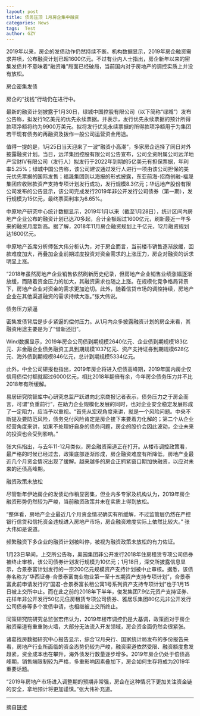 ```yaml
---
layout: post
title: 债务压顶 1月房企集中融资
categories: News
tags:  Test
author: GZY
---
```


2019年以来，房企的发债动作仍然持续不断。机构数据显示，2019年房企融资需求井喷，公布融资计划已超1600亿元。不过有业内人士指出，房企新年以来的密集发债并不意味着“融资难”局面已经破局，当前国内对于房地产的调控实质上并没有放松。

房企密集发债

房企的“找钱”行动仍在进行中。

最新的融资计划披露于1月30日，绿城中国控股有限公司（以下简称“绿城”）发布公告称，拟发行1亿美元的优先永续票据。并表示，发行优先永续票据的预计所得款项净额将约为9900万美元。拟将发行优先永续票据的所得款项净额用于为集团若干现有债务的再融资及拨作一般公司运营资金用途。

值得一提的是，1月25日当天迎来了一波“融资小高潮”，多家房企选择了同日对外披露融资计划。当日，远洋集团控股有限公司公告宣布，公司全资附属公司远洋地产宝财IV有限公司（发行人）拟发行于2022年到期的5亿美元有担保票据，年利率5.25%；绿城中国公告称，该公司建议通过发行人进行一项由该公司担保的美元优先票据的国际发售；福晟集团则以海报的形式披露，东亚前海-招商创融-福晟集团应收账款资产支持专项计划发行成功，发行规模8.3亿元；华远地产股份有限公司发布的公告显示，该公司完成发行2019年非公开发行公司债券（第一期），发行规模为15亿元，最终票面利率为6.65%。

中原地产研究中心统计数据显示，2019年1月以来（截至1月28日），统计区间内房地产企业公布的融资计划已达70多起，合计金额超过1600亿元，刷新最近一年多来的融资月度新高。据了解，2018年11月房企融资规划上千亿元，12月融资规划达1600亿元。

中原地产首席分析师张大伟分析认为，对于房企而言，当前楼市销售逐渐放缓，回款难度加大，再叠加企业前期过度投资对资金需求的上涨压力，房企对融资的诉求明显上涨。

“2018年虽然房地产企业销售依然刷新历史纪录，但房地产企业销售业绩涨幅逐渐放缓，而随着资金压力的加大，其融资需求也随之上涨。在规模化竞争格局背景下，房地产企业对资金的需求更加迫切。此外，随着信贷市场的调控持续，房地产企业在其他渠道融资的需求持续大涨。”张大伟说。

债务压力紧逼

密集发债背后是步步紧逼的偿付压力。从1月内众多披露融资计划的房企来看，其融资用途主要是为了“借新还旧”。

Wind数据显示，2019年房企公司债到期规模2640亿元、企业债到期规模183亿元、非金融企业债务融资工具到期规模1037亿元、资产支持证券到期规模628亿元、海外债到期规模846亿元，总计到期规模5334亿元。

此外，中金公司研报也指出，2019年房企将进入偿债高峰期，2019年国内房企仅信用债偿付额就超过6000亿元，相比2018年翻倍有余，今年房企债务压力并不比2018年有所缓解。

易居研究院智库中心研究总监严跃进向北京商报记者表示，债务压力之于房企而言，可谓“负重前行”，在助力企业规模化发展的同时，也对企业安全稳定发展形成了一定阻力，应当予以重视。“首先从宏观角度来讲，就是一个风险问题。中央不断提及要防范风险，债务兑付风险肯定是房企接下来要着力化解的；第二个从企业经营角度来讲，如果不处理好自身的债务问题，房企的股价会因此波动，企业未来的投资也会受到影响。”

张大伟指出，与去年11-12月类似，房企融资渠道正在打开。从楼市调控政策看，最严格的时候已经过去，政策底部逐渐形成，房企融资难度有所降低，房地产业最近几个月资金情况出现了缓解。越来越多的房企正抓紧窗口期加快融资，以应对未来的还债高峰期。

融资政策未放松

尽管新年伊始房企的发债动作稍显密集，但业内多专家及机构认为，2019年房企融资形势仍然较为严峻，当前融资政策并未在实质上得到放松。

“整体看，房地产企业最近几个月资金情况确实有所缓解，不过监管层仍然在严控银行信贷和信托资金违规进入房地产市场，房企融资难度实际上依然比较大。” 张大伟如是说道。

频繁融资下多企业的融资计划被叫停，被视为融资政策未放松的有力佐证。

1月23日早间，上交所公告称，奥园集团非公开发行2018年住房租赁专项公司债券被终止审核，该公司债券计划发行规模为10亿元；1月18日，深交所披露信息显示，合景泰富计划发行的一宗200亿元规模资产支持计划被中止审核。据悉，该债券名称为“华西证券-合景泰富商业物业第一至十五期资产支持专项计划”，合景泰富此前申请发行的“国君-合景泰富长租公寓1号系列资产支持专项计划”也于1月15日被上交所中止。而在此之前的2018年下半年，俊发集团7.9亿元资产支持证券、花样年非公开发行50亿元住房租赁专项公司债券、雅居乐集团80亿元非公开发行公司债券等多个发债申请，也相继被上交所终止。

同策研究院研究总监张宏伟认为，2019年楼市调控仍是大基调，政策面对于房企融资渠道有重重防火墙，大部分无法流入开发领域，房企资金面仍然会很紧张。

诸葛找房数据研究中心报告显示，综合12月央行、国家统计局发布的多份报告来看，房地产行业所面临的资金态势仍较为严峻，融资渠道依然受限、融资额度愈发趋紧，资金成本也在攀升，海外债发行数量逐步增多。2019年房企仍处于偿债高峰期，销售端限制较为严格，多重影响因素叠加下，房企如何生存将成为2019年重要话题。

“2019年房地产市场进入调整期的预期非常强，房企在这种情况下更加关注资金链的安全，拿地预计将更加谨慎。”张大伟补充道。

*****

摘自[链接](http://bj.jjj.qq.com/a/20190131/002109.htm)